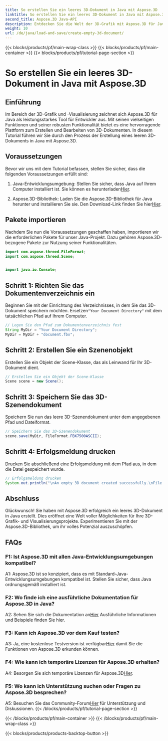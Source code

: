 ```yaml
---
title: So erstellen Sie ein leeres 3D-Dokument in Java mit Aspose.3D
linktitle: So erstellen Sie ein leeres 3D-Dokument in Java mit Aspose.3D
second_title: Aspose.3D Java-API
description: Entdecken Sie die Welt der 3D-Grafik mit Aspose.3D für Java. Befolgen Sie unsere Schritt-für-Schritt-Anleitung, um mühelos ein leeres 3D-Dokument zu erstellen.
weight: 10
url: /de/java/load-and-save/create-empty-3d-document/
---
```


{{< blocks/products/pf/main-wrap-class >}}
{{< blocks/products/pf/main-container >}}
{{< blocks/products/pf/tutorial-page-section >}}

# So erstellen Sie ein leeres 3D-Dokument in Java mit Aspose.3D

## Einführung

Im Bereich der 3D-Grafik und -Visualisierung zeichnet sich Aspose.3D für Java als leistungsstarkes Tool für Entwickler aus. Mit seinen vielseitigen Funktionen und seiner robusten Funktionalität bietet es eine hervorragende Plattform zum Erstellen und Bearbeiten von 3D-Dokumenten. In diesem Tutorial führen wir Sie durch den Prozess der Erstellung eines leeren 3D-Dokuments in Java mit Aspose.3D.

## Voraussetzungen

Bevor wir uns mit dem Tutorial befassen, stellen Sie sicher, dass die folgenden Voraussetzungen erfüllt sind:

1.  Java-Entwicklungsumgebung: Stellen Sie sicher, dass Java auf Ihrem Computer installiert ist. Sie können es herunterladen[Hier](https://www.java.com/download/).

2.  Aspose.3D-Bibliothek: Laden Sie die Aspose.3D-Bibliothek für Java herunter und installieren Sie sie. Den Download-Link finden Sie hier[Hier](https://releases.aspose.com/3d/java/).

## Pakete importieren

Nachdem Sie nun die Voraussetzungen geschaffen haben, importieren wir die erforderlichen Pakete für unser Java-Projekt. Dazu gehören Aspose.3D-bezogene Pakete zur Nutzung seiner Funktionalitäten.

```java
import com.aspose.threed.FileFormat;
import com.aspose.threed.Scene;


import java.io.Console;
```

## Schritt 1: Richten Sie das Dokumentenverzeichnis ein

Beginnen Sie mit der Einrichtung des Verzeichnisses, in dem Sie das 3D-Dokument speichern möchten. Ersetzen`"Your Document Directory"` mit dem tatsächlichen Pfad auf Ihrem Computer.

```java
// Legen Sie den Pfad zum Dokumentenverzeichnis fest
String MyDir = "Your Document Directory";
MyDir = MyDir + "document.fbx";
```

## Schritt 2: Erstellen Sie ein Szenenobjekt

Erstellen Sie ein Objekt der Scene-Klasse, das als Leinwand für Ihr 3D-Dokument dient.

```java
// Erstellen Sie ein Objekt der Scene-Klasse
Scene scene = new Scene();
```

## Schritt 3: Speichern Sie das 3D-Szenendokument

Speichern Sie nun das leere 3D-Szenendokument unter dem angegebenen Pfad und Dateiformat.

```java
// Speichern Sie das 3D-Szenendokument
scene.save(MyDir, FileFormat.FBX7500ASCII);
```

## Schritt 4: Erfolgsmeldung drucken

Drucken Sie abschließend eine Erfolgsmeldung mit dem Pfad aus, in dem die Datei gespeichert wurde.

```java
// Erfolgsmeldung drucken
System.out.println("\nAn empty 3D document created successfully.\nFile saved at " + MyDir);
```

## Abschluss

Glückwunsch! Sie haben mit Aspose.3D erfolgreich ein leeres 3D-Dokument in Java erstellt. Dies eröffnet eine Welt voller Möglichkeiten für Ihre 3D-Grafik- und Visualisierungsprojekte. Experimentieren Sie mit der Aspose.3D-Bibliothek, um ihr volles Potenzial auszuschöpfen.

## FAQs

### F1: Ist Aspose.3D mit allen Java-Entwicklungsumgebungen kompatibel?

A1: Aspose.3D ist so konzipiert, dass es mit Standard-Java-Entwicklungsumgebungen kompatibel ist. Stellen Sie sicher, dass Java ordnungsgemäß installiert ist.

### F2: Wo finde ich eine ausführliche Dokumentation für Aspose.3D in Java?

 A2: Sehen Sie sich die Dokumentation an[Hier](https://reference.aspose.com/3d/java/) Ausführliche Informationen und Beispiele finden Sie hier.

### F3: Kann ich Aspose.3D vor dem Kauf testen?

 A3: Ja, eine kostenlose Testversion ist verfügbar[Hier](https://releases.aspose.com/) damit Sie die Funktionen von Aspose.3D erkunden können.

### F4: Wie kann ich temporäre Lizenzen für Aspose.3D erhalten?

 A4: Besorgen Sie sich temporäre Lizenzen für Aspose.3D[Hier](https://purchase.aspose.com/temporary-license/).

### F5: Wo kann ich Unterstützung suchen oder Fragen zu Aspose.3D besprechen?

 A5: Besuchen Sie das Community-Forum[Hier](https://forum.aspose.com/c/3d/18) für Unterstützung und Diskussionen.
{{< /blocks/products/pf/tutorial-page-section >}}

{{< /blocks/products/pf/main-container >}}
{{< /blocks/products/pf/main-wrap-class >}}

{{< blocks/products/products-backtop-button >}}
